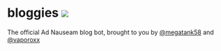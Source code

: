 # bloggies ![][poggies]

The official Ad Nauseam blog bot, brought to you by [@megatank58] and [@vaporoxx]

[@megatank58]: https://github.com/megatank58
[@vaporoxx]: https://github.com/vaporoxx
[poggies]: https://cdn.discordapp.com/emojis/886831983207006208.png?size=32
